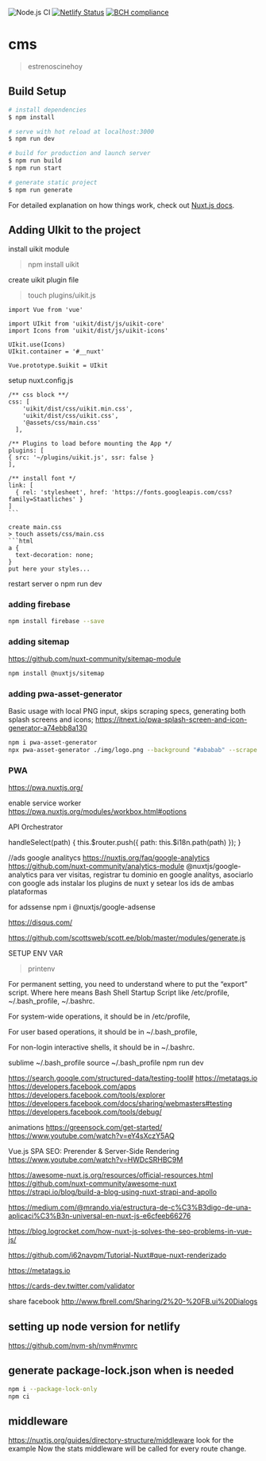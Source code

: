 ![Node.js CI](https://github.com/amartinm7/nuxt-cms/workflows/Node.js%20CI/badge.svg)
[![Netlify Status](https://api.netlify.com/api/v1/badges/c815d4bf-379f-425d-9248-8ca13e0c93a3/deploy-status)](https://app.netlify.com/sites/estrenoscinehoy/deploys)
[![BCH compliance](https://bettercodehub.com/edge/badge/amartinm7/nuxt-cms?branch=master)](https://bettercodehub.com/)

# cms

> estrenoscinehoy

## Build Setup

``` bash
# install dependencies
$ npm install

# serve with hot reload at localhost:3000
$ npm run dev

# build for production and launch server
$ npm run build
$ npm run start

# generate static project
$ npm run generate
```

For detailed explanation on how things work, check out [Nuxt.js docs](https://nuxtjs.org).


## Adding UIkit to the project

install uikit module
> npm install uikit

create uikit plugin file
> touch plugins/uikit.js
```nodejs
import Vue from 'vue'

import UIkit from 'uikit/dist/js/uikit-core'  
import Icons from 'uikit/dist/js/uikit-icons'

UIkit.use(Icons)  
UIkit.container = '#__nuxt'

Vue.prototype.$uikit = UIkit  
``` 

setup nuxt.config.js
````nodejs
/** css block **/
css: [  
    'uikit/dist/css/uikit.min.css',
    'uikit/dist/css/uikit.css',
    '@assets/css/main.css'
  ],

/** Plugins to load before mounting the App */
plugins: [
{ src: '~/plugins/uikit.js', ssr: false }
],

/** install font */
link: [  
  { rel: 'stylesheet', href: 'https://fonts.googleapis.com/css?family=Staatliches' }
]
```

create main.css 
> touch assets/css/main.css
```html
a {  
  text-decoration: none;
}
put here your styles...
````

restart server o npm run dev


### adding firebase
```bash
npm install firebase --save
```

### adding sitemap
https://github.com/nuxt-community/sitemap-module
```bash
npm install @nuxtjs/sitemap
```

### adding pwa-asset-generator
Basic usage with local PNG input, skips scraping specs, generating both splash screens and icons;
https://itnext.io/pwa-splash-screen-and-icon-generator-a74ebb8a130
```bash
npm i pwa-asset-generator
npx pwa-asset-generator ./img/logo.png --background "#ababab" --scrape false
```

### PWA
https://pwa.nuxtjs.org/

enable service worker
https://pwa.nuxtjs.org/modules/workbox.html#options



API Orchestrator


handleSelect(path) {
      this.$router.push({
        path: this.$i18n.path(path)
      });
    }

//ads google analitycs
https://nuxtjs.org/faq/google-analytics
https://github.com/nuxt-community/analytics-module
@nuxtjs/google-analytics
para ver visitas, registrar tu dominio en google analitys, asociarlo con google ads 
instalar los plugins de nuxt y setear los ids de ambas plataformas

for adssense
npm i @nuxtjs/google-adsense

https://disqus.com/

https://github.com/scottsweb/scott.ee/blob/master/modules/generate.js





SETUP ENV VAR
> printenv

For permanent setting, you need to understand where to put the “export” script. Where here means Bash Shell Startup Script like /etc/profile, ~/.bash_profile, ~/.bashrc.

For system-wide operations, it should be in /etc/profile,

For user based operations, it should be in ~/.bash_profile,

For non-login interactive shells, it should be in ~/.bashrc.


sublime  ~/.bash_profile
source ~/.bash_profile
npm run dev



https://search.google.com/structured-data/testing-tool#
https://metatags.io
https://developers.facebook.com/apps
https://developers.facebook.com/tools/explorer
https://developers.facebook.com/docs/sharing/webmasters#testing
https://developers.facebook.com/tools/debug/

animations
https://greensock.com/get-started/
https://www.youtube.com/watch?v=eY4sXczY5AQ

Vue.js SPA SEO: Prerender & Server-Side Rendering
https://www.youtube.com/watch?v=HWDcSRHBC9M

https://awesome-nuxt.js.org/resources/official-resources.html
https://github.com/nuxt-community/awesome-nuxt
https://strapi.io/blog/build-a-blog-using-nuxt-strapi-and-apollo

https://medium.com/@mrando.via/estructura-de-c%C3%B3digo-de-una-aplicaci%C3%B3n-universal-en-nuxt-js-e6cfeeb66276

https://blog.logrocket.com/how-nuxt-js-solves-the-seo-problems-in-vue-js/

https://github.com/i62navpm/Tutorial-Nuxt#que-nuxt-renderizado

https://metatags.io


https://cards-dev.twitter.com/validator
<meta property="twitter:card" content="summary">
<meta property="twitter:site" content="simplytestable">
<meta property="twitter:title" content="Title Here">
<meta property="twitter:description" content="Description Here">
<meta property="twitter:creator" content="simplytestable">
<meta property="twitter:image:src" content="http://placehold.it/350x150">        
<meta property="twitter:domain" content="simplytestable.com">


share facebook
http://www.fbrell.com/Sharing/2%20-%20FB.ui%20Dialogs

## setting up node version for netlify
https://github.com/nvm-sh/nvm#nvmrc

## generate package-lock.json when is needed
````bash
npm i --package-lock-only
npm ci
````

## middleware
https://nuxtjs.org/guides/directory-structure/middleware
look for the example Now the stats middleware will be called for every route change.

